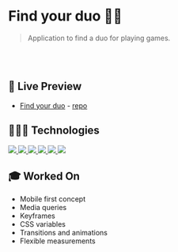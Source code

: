 # Find your duo 🤝🏻

> Application to find a duo for playing games.

<br>

<!-- <p align="center">
  <img alt="Home page photo.." src=".github/space-cream-01.png" width="35%" />
</p> -->

<br>

## 📝 Live Preview 

- [Find your duo](https://diegommagno.com/github/nlw-esports-ignite-find-your-duo) - [repo](https://github.com/diegommagno/nlw-esports-ignite-find-your-duo)


## 🧑🏻‍💻 Technologies

<p>
  <a href='https://html.com/'>
  <img src="https://skillicons.dev/icons?i=html"/>
  </a>
  <a href='https://www.w3.org/Style/CSS/Overview.en.html'>
  <img src="https://skillicons.dev/icons?i=css"/>
  </a>
  <a href='https://www.javascript.com/'>
  <img src="https://skillicons.dev/icons?i=js"/>
  </a>
  <a href='https://nodejs.org/en/'>
  <img src="https://skillicons.dev/icons?i=nodejs"/>
  </a>
  <a href='https://reactjs.org/'>
  <img src="https://skillicons.dev/icons?i=react"/>
  </a>
  <a href='https://www.figma.com/'>
  <img src="https://skillicons.dev/icons?i=figma"/>
  </a>
</p>

## 🎓 Worked On

- Mobile first concept
- Media queries
- Keyframes
- CSS variables
- Transitions and animations
- Flexible measurements